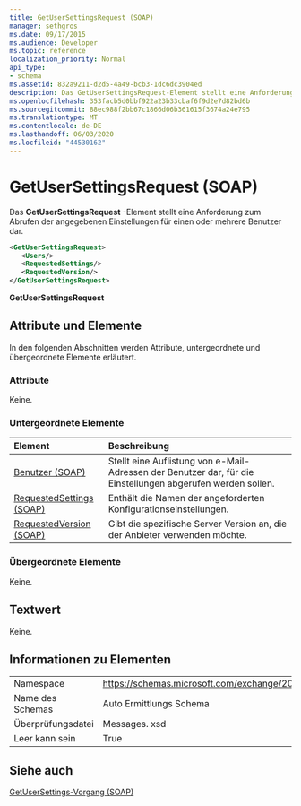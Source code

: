 ```yaml
---
title: GetUserSettingsRequest (SOAP)
manager: sethgros
ms.date: 09/17/2015
ms.audience: Developer
ms.topic: reference
localization_priority: Normal
api_type:
- schema
ms.assetid: 832a9211-d2d5-4a49-bcb3-1dc6dc3904ed
description: Das GetUserSettingsRequest-Element stellt eine Anforderung zum Abrufen der angegebenen Einstellungen für einen oder mehrere Benutzer dar.
ms.openlocfilehash: 353facb5d0bbf922a23b33cbaf6f9d2e7d82bd6b
ms.sourcegitcommit: 88ec988f2bb67c1866d06b361615f3674a24e795
ms.translationtype: MT
ms.contentlocale: de-DE
ms.lasthandoff: 06/03/2020
ms.locfileid: "44530162"
---
```

# <a name="getusersettingsrequest-soap"></a>GetUserSettingsRequest (SOAP)

Das **GetUserSettingsRequest** -Element stellt eine Anforderung zum Abrufen der angegebenen Einstellungen für einen oder mehrere Benutzer dar. 
  
```XML
<GetUserSettingsRequest>
   <Users/>
   <RequestedSettings/>
   <RequestedVersion/>
</GetUserSettingsRequest>
```

 **GetUserSettingsRequest**
## <a name="attributes-and-elements"></a>Attribute und Elemente

In den folgenden Abschnitten werden Attribute, untergeordnete und übergeordnete Elemente erläutert.
  
### <a name="attributes"></a>Attribute

Keine.
  
### <a name="child-elements"></a>Untergeordnete Elemente

|**Element**|**Beschreibung**|
|:-----|:-----|
|[Benutzer (SOAP)](users-soap.md) <br/> |Stellt eine Auflistung von e-Mail-Adressen der Benutzer dar, für die Einstellungen abgerufen werden sollen.  <br/> |
|[RequestedSettings (SOAP)](requestedsettings-soap.md) <br/> |Enthält die Namen der angeforderten Konfigurationseinstellungen.  <br/> |
|[RequestedVersion (SOAP)](requestedversion-soap.md) <br/> |Gibt die spezifische Server Version an, die der Anbieter verwenden möchte.  <br/> |
   
### <a name="parent-elements"></a>Übergeordnete Elemente

Keine.
  
## <a name="text-value"></a>Textwert

Keine.
  
## <a name="element-information"></a>Informationen zu Elementen

|||
|:-----|:-----|
|Namespace  <br/> |https://schemas.microsoft.com/exchange/2010/Autodiscover  <br/> |
|Name des Schemas  <br/> |Auto Ermittlungs Schema  <br/> |
|Überprüfungsdatei  <br/> |Messages. xsd  <br/> |
|Leer kann sein  <br/> |True  <br/> |
   
## <a name="see-also"></a>Siehe auch



[GetUserSettings-Vorgang (SOAP)](getusersettings-operation-soap.md)

